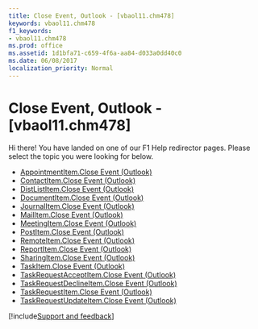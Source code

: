 ```yaml
---
title: Close Event, Outlook - [vbaol11.chm478]
keywords: vbaol11.chm478
f1_keywords:
- vbaol11.chm478
ms.prod: office
ms.assetid: 1d1bfa71-c659-4f6a-aa84-d033a0dd40c0
ms.date: 06/08/2017
localization_priority: Normal
---
```



# Close Event, Outlook - [vbaol11.chm478]

Hi there! You have landed on one of our F1 Help redirector pages. Please select the topic you were looking for below.

- [AppointmentItem.Close Event (Outlook)](http://msdn.microsoft.com/library/1af9cc71-36d1-e759-5151-401c899ae13b%28Office.15%29.aspx)
- [ContactItem.Close Event (Outlook)](http://msdn.microsoft.com/library/beeeb53c-94fe-ae1b-7870-87bd37b3debf%28Office.15%29.aspx)
- [DistListItem.Close Event (Outlook)](http://msdn.microsoft.com/library/aaa6dced-cfc7-4dd1-4437-b49d2d3f883e%28Office.15%29.aspx)
- [DocumentItem.Close Event (Outlook)](http://msdn.microsoft.com/library/13aecc0c-9e71-7e47-147a-0af020c857bd%28Office.15%29.aspx)
- [JournalItem.Close Event (Outlook)](http://msdn.microsoft.com/library/799ff435-3fca-85a5-bc39-99ffaf237505%28Office.15%29.aspx)
- [MailItem.Close Event (Outlook)](http://msdn.microsoft.com/library/95caf7b5-d139-8b8b-bcd2-874243c4ed50%28Office.15%29.aspx)
- [MeetingItem.Close Event (Outlook)](http://msdn.microsoft.com/library/9af94b62-d992-39e8-ddce-507db6a2febb%28Office.15%29.aspx)
- [PostItem.Close Event (Outlook)](http://msdn.microsoft.com/library/60d3027a-49ae-8425-6414-4987e5568040%28Office.15%29.aspx)
- [RemoteItem.Close Event (Outlook)](http://msdn.microsoft.com/library/77276903-9e9e-713a-5844-c4efd36a020d%28Office.15%29.aspx)
- [ReportItem.Close Event (Outlook)](http://msdn.microsoft.com/library/d20e50a8-c73d-d866-0cd0-d6085a3b6eb6%28Office.15%29.aspx)
- [SharingItem.Close Event (Outlook)](http://msdn.microsoft.com/library/0d7aa2c4-d80d-5111-7b83-ae0693991260%28Office.15%29.aspx)
- [TaskItem.Close Event (Outlook)](http://msdn.microsoft.com/library/a2514e35-cdcf-ba93-ad55-b0cc6f64bd78%28Office.15%29.aspx)
- [TaskRequestAcceptItem.Close Event (Outlook)](http://msdn.microsoft.com/library/93504a80-71ae-ff95-1b39-5aef22dabdb8%28Office.15%29.aspx)
- [TaskRequestDeclineItem.Close Event (Outlook)](http://msdn.microsoft.com/library/38c0ec84-3821-59e9-b431-a8968c88c092%28Office.15%29.aspx)
- [TaskRequestItem.Close Event (Outlook)](http://msdn.microsoft.com/library/d572bebe-11e5-9525-ce99-f4eb33255410%28Office.15%29.aspx)
- [TaskRequestUpdateItem.Close Event (Outlook)](http://msdn.microsoft.com/library/9843b2f1-109e-08f4-065b-fe6fa0df31e5%28Office.15%29.aspx)

[!include[Support and feedback](~/includes/feedback-boilerplate.md)]